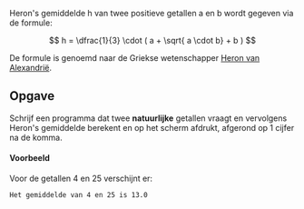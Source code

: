 Heron's gemiddelde h van twee positieve getallen a en b wordt gegeven via de formule:

$$
    h = \dfrac{1}{3} \cdot ( a + \sqrt{ a \cdot b} + b )
$$

De formule is genoemd naar de Griekse wetenschapper <a href="https://nl.wikipedia.org/wiki/Heron_van_Alexandri%C3%AB" target="_blank">Heron van Alexandrië</a>.

## Opgave
Schrijf een programma dat twee **natuurlijke** getallen vraagt en vervolgens Heron's gemiddelde berekent en op het scherm afdrukt, afgerond op 1 cijfer na de komma.

#### Voorbeeld
Voor de getallen 4 en 25 verschijnt er:
```
Het gemiddelde van 4 en 25 is 13.0
```